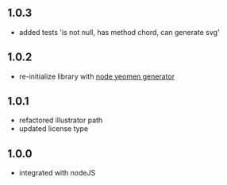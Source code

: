 ## 1.0.3

-  added tests 'is not null, has method chord, can generate svg'

## 1.0.2

- re-initialize library with [node yeomen generator](http://yeoman.io/generators/)

## 1.0.1

- refactored illustrator path
- updated license type

## 1.0.0

- integrated with nodeJS

